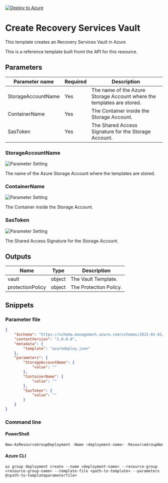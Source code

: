 [![Deploy to Azure](https://aka.ms/deploytoazurebutton)](https://portal.azure.com/#create/Microsoft.Template/uri/https%3A%2F%2Fraw.githubusercontent.com%2FMultiCloudDeployment%2Frecoveryservices-vaults%2F%2Fazuredeploy.json)
# Create Recovery Services Vault

This template creates an Recovery Services Vault in Azure

This is a reference template built fromt the API for this resource.

## Parameters

Parameter name | Required | Description
-------------- | -------- | -----------
StorageAccountName | Yes      | The name of the Azure Storage Account where the templates are stored.
ContainerName  | Yes      | The Container inside the Storage Account.
SasToken       | Yes      | The Shared Access Signature for the Storage Account.

### StorageAccountName

![Parameter Setting](https://img.shields.io/badge/parameter-required-orange?style=flat-square)

The name of the Azure Storage Account where the templates are stored.

### ContainerName

![Parameter Setting](https://img.shields.io/badge/parameter-required-orange?style=flat-square)

The Container inside the Storage Account.

### SasToken

![Parameter Setting](https://img.shields.io/badge/parameter-required-orange?style=flat-square)

The Shared Access Signature for the Storage Account.

## Outputs

Name | Type | Description
---- | ---- | -----------
vault | object | The Vault Template.
protectionPolicy | object | The Protection Policy.

## Snippets

### Parameter file

```json
{
    "$schema": "https://schema.management.azure.com/schemas/2015-01-01/deploymentParameters.json#",
    "contentVersion": "1.0.0.0",
    "metadata": {
        "template": "azuredeploy.json"
    },
    "parameters": {
        "StorageAccountName": {
            "value": ""
        },
        "ContainerName": {
            "value": ""
        },
        "SasToken": {
            "value": ""
        }
    }
}
```

### Command line

#### PowerShell

```powershell
New-AzResourceGroupDeployment -Name <deployment-name> -ResourceGroupName <resource-group-name> -TemplateFile <path-to-template> -TemplateParameterFile <path-to-templateparameter>
```

#### Azure CLI

```text
az group deployment create --name <deployment-name> --resource-group <resource-group-name> --template-file <path-to-template> --parameters @<path-to-templateparameterfile>
```
